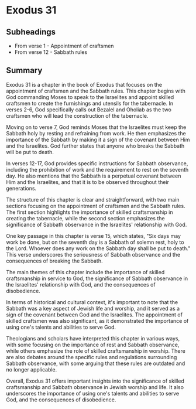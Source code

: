 # Exodus 31

## Subheadings

* From verse 1 - Appointment of craftsmen
* From verse 12 - Sabbath rules

## Summary

Exodus 31 is a chapter in the book of Exodus that focuses on the appointment of craftsmen and the Sabbath rules. This chapter begins with God commanding Moses to speak to the Israelites and appoint skilled craftsmen to create the furnishings and utensils for the tabernacle. In verses 2-6, God specifically calls out Bezalel and Oholiab as the two craftsmen who will lead the construction of the tabernacle.

Moving on to verse 7, God reminds Moses that the Israelites must keep the Sabbath holy by resting and refraining from work. He then emphasizes the importance of the Sabbath by making it a sign of the covenant between Him and the Israelites. God further states that anyone who breaks the Sabbath will be put to death.

In verses 12-17, God provides specific instructions for Sabbath observance, including the prohibition of work and the requirement to rest on the seventh day. He also mentions that the Sabbath is a perpetual covenant between Him and the Israelites, and that it is to be observed throughout their generations.

The structure of this chapter is clear and straightforward, with two main sections focusing on the appointment of craftsmen and the Sabbath rules. The first section highlights the importance of skilled craftsmanship in creating the tabernacle, while the second section emphasizes the significance of Sabbath observance in the Israelites' relationship with God.

One key passage in this chapter is verse 15, which states, "Six days may work be done, but on the seventh day is a Sabbath of solemn rest, holy to the Lord. Whoever does any work on the Sabbath day shall be put to death." This verse underscores the seriousness of Sabbath observance and the consequences of breaking the Sabbath.

The main themes of this chapter include the importance of skilled craftsmanship in service to God, the significance of Sabbath observance in the Israelites' relationship with God, and the consequences of disobedience.

In terms of historical and cultural context, it's important to note that the Sabbath was a key aspect of Jewish life and worship, and it served as a sign of the covenant between God and the Israelites. The appointment of skilled craftsmen was also significant, as it demonstrated the importance of using one's talents and abilities to serve God.

Theologians and scholars have interpreted this chapter in various ways, with some focusing on the importance of rest and Sabbath observance, while others emphasize the role of skilled craftsmanship in worship. There are also debates around the specific rules and regulations surrounding Sabbath observance, with some arguing that these rules are outdated and no longer applicable.

Overall, Exodus 31 offers important insights into the significance of skilled craftsmanship and Sabbath observance in Jewish worship and life. It also underscores the importance of using one's talents and abilities to serve God, and the consequences of disobedience.